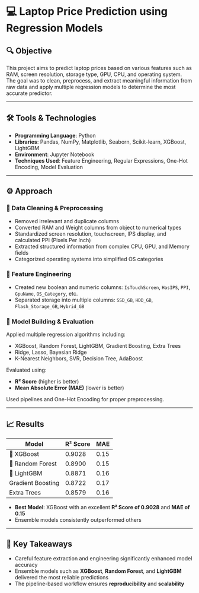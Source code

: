 # 💻 Laptop Price Prediction using Regression Models

## 🔍 Objective

This project aims to predict laptop prices based on various features such as RAM, screen resolution, storage type, GPU, CPU, and operating system.  
The goal was to clean, preprocess, and extract meaningful information from raw data and apply multiple regression models to determine the most accurate predictor.

---

## 🛠️ Tools & Technologies

- **Programming Language**: Python  
- **Libraries**: Pandas, NumPy, Matplotlib, Seaborn, Scikit-learn, XGBoost, LightGBM  
- **Environment**: Jupyter Notebook  
- **Techniques Used**: Feature Engineering, Regular Expressions, One-Hot Encoding, Model Evaluation

---

## ⚙️ Approach

### 🔹 Data Cleaning & Preprocessing

- Removed irrelevant and duplicate columns  
- Converted RAM and Weight columns from object to numerical types  
- Standardized screen resolution, touchscreen, IPS display, and calculated PPI (Pixels Per Inch)  
- Extracted structured information from complex CPU, GPU, and Memory fields  
- Categorized operating systems into simplified OS categories  

### 🔹 Feature Engineering

- Created new boolean and numeric columns: `IsTouchScreen`, `HasIPS`, `PPI`, `GpuName`, `OS_Category`, etc.  
- Separated storage into multiple columns: `SSD_GB`, `HDD_GB`, `Flash_Storage_GB`, `Hybrid_GB`  

### 🔹 Model Building & Evaluation

Applied multiple regression algorithms including:

- XGBoost, Random Forest, LightGBM, Gradient Boosting, Extra Trees  
- Ridge, Lasso, Bayesian Ridge  
- K-Nearest Neighbors, SVR, Decision Tree, AdaBoost  

Evaluated using:

- **R² Score** (higher is better)  
- **Mean Absolute Error (MAE)** (lower is better)  

Used pipelines and One-Hot Encoding for proper preprocessing.

---

## 📈 Results

| Model              | R² Score | MAE  |
|--------------------|----------|------|
| 🥇 XGBoost          | 0.9028   | 0.15 |
| 🥈 Random Forest    | 0.8900   | 0.15 |
| 🥉 LightGBM         | 0.8871   | 0.16 |
| Gradient Boosting  | 0.8722   | 0.17 |
| Extra Trees        | 0.8579   | 0.16 |

- **Best Model**: XGBoost with an excellent **R² Score of 0.9028** and **MAE of 0.15**  
- Ensemble models consistently outperformed others

---

## 📌 Key Takeaways

- Careful feature extraction and engineering significantly enhanced model accuracy  
- Ensemble models such as **XGBoost**, **Random Forest**, and **LightGBM** delivered the most reliable predictions  
- The pipeline-based workflow ensures **reproducibility** and **scalability**
